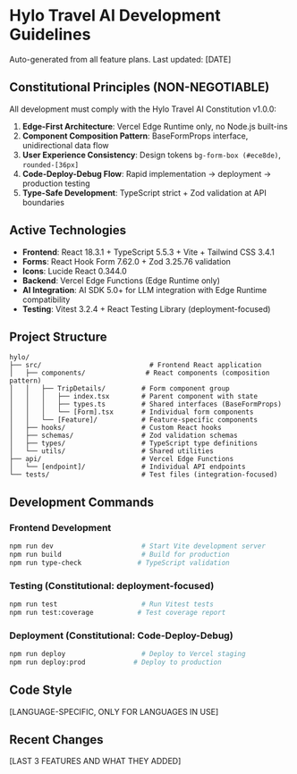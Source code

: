 # Hylo Travel AI Development Guidelines

Auto-generated from all feature plans. Last updated: [DATE]

## Constitutional Principles (NON-NEGOTIABLE)

All development must comply with the Hylo Travel AI Constitution v1.0.0:

1. **Edge-First Architecture**: Vercel Edge Runtime only, no Node.js built-ins
2. **Component Composition Pattern**: BaseFormProps interface, unidirectional data flow
3. **User Experience Consistency**: Design tokens `bg-form-box (#ece8de)`, `rounded-[36px]`
4. **Code-Deploy-Debug Flow**: Rapid implementation → deployment → production testing
5. **Type-Safe Development**: TypeScript strict + Zod validation at API boundaries

## Active Technologies

- **Frontend**: React 18.3.1 + TypeScript 5.5.3 + Vite + Tailwind CSS 3.4.1
- **Forms**: React Hook Form 7.62.0 + Zod 3.25.76 validation
- **Icons**: Lucide React 0.344.0
- **Backend**: Vercel Edge Functions (Edge Runtime only)
- **AI Integration**: AI SDK 5.0+ for LLM integration with Edge Runtime compatibility
- **Testing**: Vitest 3.2.4 + React Testing Library (deployment-focused)

## Project Structure

```
hylo/
├── src/                           # Frontend React application
│   ├── components/               # React components (composition pattern)
│   │   ├── TripDetails/         # Form component group
│   │   │   ├── index.tsx        # Parent component with state
│   │   │   ├── types.ts         # Shared interfaces (BaseFormProps)
│   │   │   └── [Form].tsx       # Individual form components
│   │   └── [Feature]/           # Feature-specific components
│   ├── hooks/                   # Custom React hooks
│   ├── schemas/                 # Zod validation schemas
│   ├── types/                   # TypeScript type definitions
│   └── utils/                   # Shared utilities
├── api/                         # Vercel Edge Functions
│   └── [endpoint]/              # Individual API endpoints
└── tests/                       # Test files (integration-focused)
```

## Development Commands

### Frontend Development

```bash
npm run dev                      # Start Vite development server
npm run build                    # Build for production
npm run type-check              # TypeScript validation
```

### Testing (Constitutional: deployment-focused)

```bash
npm run test                     # Run Vitest tests
npm run test:coverage           # Test coverage report
```

### Deployment (Constitutional: Code-Deploy-Debug)

```bash
npm run deploy                   # Deploy to Vercel staging
npm run deploy:prod            # Deploy to production
```

## Code Style

[LANGUAGE-SPECIFIC, ONLY FOR LANGUAGES IN USE]

## Recent Changes

[LAST 3 FEATURES AND WHAT THEY ADDED]

<!-- MANUAL ADDITIONS START -->
<!-- MANUAL ADDITIONS END -->
